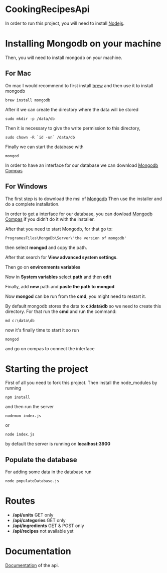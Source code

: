 # CookingRecipesApi

In order to run this project, you will need to install [Nodejs](https://nodejs.org/en/).

# Installing Mongodb on your machine

Then, you will need to install mongodb on your machine.

## For Mac

On mac I would recommend to first install [brew](https://brew.sh/) and then use it to install mongodb

```
brew install mongodb
```

After it we can create the directory where the data will be stored

```
sudo mkdir -p /data/db
```

Then it is necessary to give the write permission to this directory,

```
sudo chown -R `id -un` /data/db
```

Finally we can start the database with

```
mongod
```

In order to have an interface for our database we can download [Mongodb Compas](https://www.mongodb.com/download-center?jmp=nav#compass)

## For Windows

The first step is to download the msi of [Mongodb](https://www.mongodb.com/download-center?jmp=nav#community)
Then use the installer and do a complete installation.

In order to get a interface for our database, you can dowload [Mongodb Compas](https://www.mongodb.com/download-center?jmp=nav#compass) if you didn't do it with the installer.

After that you need to start Mongodb, for that go to:

```
ProgramesFiles\MongoDb\Server\'the version of mongodb'
```

then select **mongod** and copy the path.

After that search for **View advanced system settings**.

Then go on **environments variables**

Now in **System variables** select **path** and then **edit**

Finally, add **new** path and **paste the path to mongod**

Now **mongod** can be run from the **cmd**, you might need to restart it.

By default mongodb stores the data to **c:\data\db** so we need to create this directory. For that run the **cmd** and run the command:

```
md c:\data\db
```

now it's finally time to start it so run

```
mongod
```

and go on compas to connect the interface

# Starting the project

First of all you need to fork this project. Then install the node_modules by running

```
npm install
```

and then run the server

```
nodemon index.js
```

or

```
node index.js
```

by default the server is running on **localhost:3900**

## Populate the database

For adding some data in the database run

```
node populateDatabase.js
```

# Routes

- **/api/units** GET only
- **/api/categories** GET only
- **/api/ingredients** GET & POST only
- **/api/recipes** not available yet

# Documentation

[Documentation](https://ndelbiaggio.github.io/CookingRecipesApi/) of the api.
